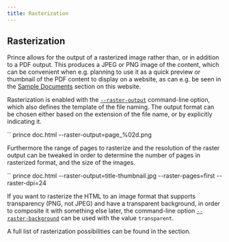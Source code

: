```yaml
---
title: Rasterization
---
```


Rasterization
-------------

Prince allows for the output of a rasterized image rather than, or in addition to a PDF output. This produces a JPEG or PNG image of the content, which can be convenient when e.g. planning to use it as a quick preview or thumbnail of the PDF content to display on a website, as can e.g. be seen in the [Sample Documents](sample-docs.html) section on this website.

Rasterization is enabled with the [`--raster-output`](doc-latest/doc-refs.html#cl-raster-output) command-line option, which also defines the template of the file naming. The output format can be chosen either based on the extension of the file name, or by explicitly indicating it.

``
      prince doc.html --raster-output=page_%02d.png

Furthermore the range of pages to rasterize and the resolution of the raster output can be tweaked in order to determine the number of pages in rasterized format, and the size of the images.

``
      prince doc.html --raster-output=title-thumbnail.jpg --raster-pages=first --raster-dpi=24

If you want to rasterize the HTML to an image format that supports transparency (PNG, not JPEG) and have a transparent background, in order to composite it with something else later, the command-line option [`--raster-background`](doc-latest/doc-refs.html#cl-raster-background) can be used with the value `transparent`.

A full list of rasterization possibilities can be found in the section.
